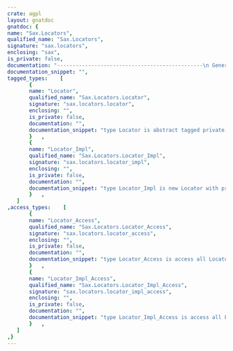 ```yaml
---
crate: agpl
layout: gnatdoc
gnatdoc: {
name: "Sax.Locators",
qualified_name: "Sax.Locators",
signature: "sax.locators",
enclosing: "sax",
is_private: false,
documentation: "-----------------------------------------------\n General Locator interface as defined in SAX --\n-----------------------------------------------",
documentation_snippet: "",
tagged_types:    [
       {
       name: "Locator",
       qualified_name: "Sax.Locators.Locator",
       signature: "sax.locators.locator",
       enclosing: "",
       is_private: false,
       documentation: "",
       documentation_snippet: "type Locator is abstract tagged private;",
       }   ,
       {
       name: "Locator_Impl",
       qualified_name: "Sax.Locators.Locator_Impl",
       signature: "sax.locators.locator_impl",
       enclosing: "",
       is_private: false,
       documentation: "",
       documentation_snippet: "type Locator_Impl is new Locator with private;",
       }   ,
   ]
,access_types:    [
       {
       name: "Locator_Access",
       qualified_name: "Sax.Locators.Locator_Access",
       signature: "sax.locators.locator_access",
       enclosing: "",
       is_private: false,
       documentation: "",
       documentation_snippet: "type Locator_Access is access all Locator'Class;",
       }   ,
       {
       name: "Locator_Impl_Access",
       qualified_name: "Sax.Locators.Locator_Impl_Access",
       signature: "sax.locators.locator_impl_access",
       enclosing: "",
       is_private: false,
       documentation: "",
       documentation_snippet: "type Locator_Impl_Access is access all Locator_Impl'Class;",
       }   ,
   ]
,}
---
```

